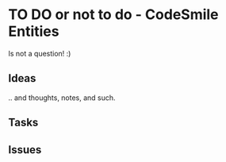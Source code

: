 ﻿# TO DO or not to do - CodeSmile Entities
Is not a question! :)

## Ideas 
.. and thoughts, notes, and such. 

## Tasks

## Issues
